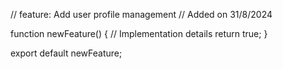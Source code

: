 // feature: Add user profile management
// Added on 31/8/2024

function newFeature() {
  // Implementation details
  return true;
}

export default newFeature;